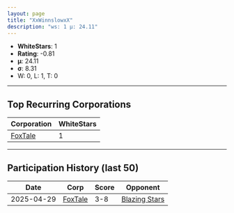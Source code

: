 ```yaml
---
layout: page
title: "XxWinnslowxX"
description: "ws: 1 μ: 24.11"
---
```

- **WhiteStars**: 1
- **Rating**: -0.81
- **μ**: 24.11  
- **σ**: 8.31
- W: 0, L: 1, T: 0

---

## Top Recurring Corporations

| Corporation | WhiteStars |
| --- | --- |
| [FoxTale](https://ws.tsl.rocks/corp/5c64a00667d690f695d9dd90c073b5113f126e33cbdaa03a3c3e62ceca843b2c/) | 1 |

---

## Participation History (last 50)

| Date | Corp | Score | Opponent |
| --- | --- | --- | --- |
| 2025-04-29 | [FoxTale](https://ws.tsl.rocks/corp/5c64a00667d690f695d9dd90c073b5113f126e33cbdaa03a3c3e62ceca843b2c/) | 3-8 | [Blazing Stars](https://ws.tsl.rocks/corp/f1c390fb4786da2cb59b7b39519a0ecf6022d4ba017d407af5286aa056682aff/) |